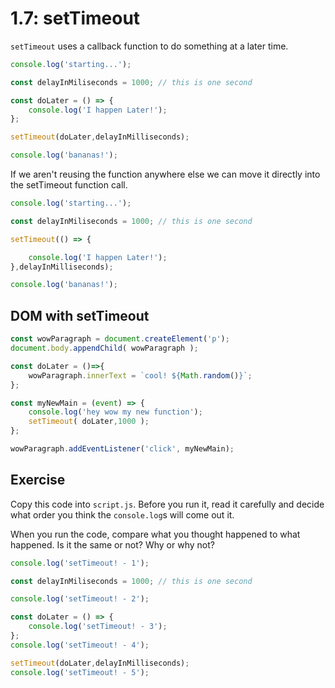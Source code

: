 # 1.7: setTimeout

`setTimeout` uses a callback function to do something at a later time.

```javascript
console.log('starting...');

const delayInMiliseconds = 1000; // this is one second

const doLater = () => {
    console.log('I happen Later!');
};

setTimeout(doLater,delayInMilliseconds);

console.log('bananas!');
```

If we aren't reusing the function anywhere else we can move it directly into the setTimeout function call.

```javascript
console.log('starting...');

const delayInMiliseconds = 1000; // this is one second

setTimeout(() => {

    console.log('I happen Later!');
},delayInMilliseconds);

console.log('bananas!');
```

## DOM with setTimeout

```javascript
const wowParagraph = document.createElement('p');
document.body.appendChild( wowParagraph );

const doLater = ()=>{
    wowParagraph.innerText = `cool! ${Math.random()}`; 
};

const myNewMain = (event) => {
    console.log('hey wow my new function');
    setTimeout( doLater,1000 );
};

wowParagraph.addEventListener('click', myNewMain);
```

## Exercise

Copy this code into `script.js`. Before you run it, read it carefully and decide what order you think the `console.log`s will come out it.

When you run the code, compare what you thought happened to what happened. Is it the same or not? Why or why not?

```javascript
console.log('setTimeout! - 1');

const delayInMiliseconds = 1000; // this is one second

console.log('setTimeout! - 2');

const doLater = () => {
    console.log('setTimeout! - 3');
};
console.log('setTimeout! - 4');

setTimeout(doLater,delayInMilliseconds);
console.log('setTimeout! - 5');
```

